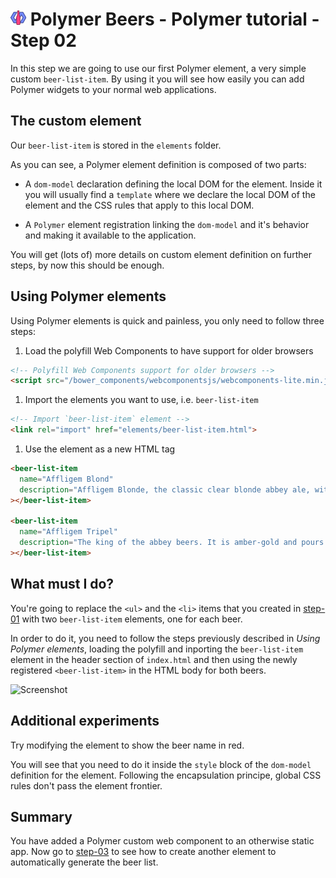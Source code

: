 # ![](/img/logo-25px.png) Polymer Beers - Polymer tutorial - Step 02

In this step we are going to use our first Polymer element, a very simple custom `beer-list-item`.
By using it you will see how easily you can add Polymer widgets to your normal web applications.


## The custom element

Our `beer-list-item` is stored in the `elements` folder.

As you can see, a Polymer element definition is composed of two parts:

* A `dom-model` declaration defining the local DOM for the element. Inside it you will usually find a `template` where we declare the local DOM of the element and the CSS rules that apply to this local DOM.

* A `Polymer` element registration linking the `dom-model` and it's behavior and making it available to the application.

You will get (lots of) more details on custom element definition on further steps, by now this should be enough.


## Using Polymer elements

Using Polymer elements is quick and painless, you only need to follow three steps:

1. Load the polyfill Web Components to have support for older browsers

```html
<!-- Polyfill Web Components support for older browsers -->
<script src="/bower_components/webcomponentsjs/webcomponents-lite.min.js"></script>
```

1. Import the elements you want to use, i.e. `beer-list-item`

```html
<!-- Import `beer-list-item` element -->
<link rel="import" href="elements/beer-list-item.html">
```

1. Use the element as a new HTML tag

```html
<beer-list-item
  name="Affligem Blond"
  description="Affligem Blonde, the classic clear blonde abbey ale, with a gentle roundness and 6.8%..."
></beer-list-item>

<beer-list-item
  name="Affligem Tripel"
  description="The king of the abbey beers. It is amber-gold and pours with a deep head and original..."
></beer-list-item>
```

## What must I do?

You're going to replace the `<ul>` and the `<li>` items that you created in [step-01](../step-01/) with two `beer-list-item` elements, one for each beer.

In order to do it, you need to follow the steps previously described in *Using Polymer elements*, loading the polyfill and inporting the `beer-list-item` element in the header section of `index.html` and then using the newly registered `<beer-list-item>` in the HTML body for both beers.

![Screenshot](/img/step-02_01.jpg)


## Additional experiments

Try modifying the element to show the beer name in red.

You will see that you need to do it inside the `style` block of the `dom-model` definition for the element. Following the encapsulation principe, global CSS rules don't pass the element frontier.

## Summary

You have added a Polymer custom web component to an otherwise static app. Now go to [step-03](../step-03/) to see how to create another element to automatically generate the beer list.
